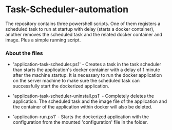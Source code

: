 # Task-Scheduler-automation

The repository contains three powershell scripts. One of them registers a scheduled task to run at startup with delay (starts a docker container), another removes the scheduled task and the related docker container and image. Plus a simple running script.

### About the files

- 'application-task-scheduler.ps1' - Creates a task in the task scheduler than starts the application's docker container
  with a delay of 1 minute after the machine startup. It is necessary to run the docker application
  on the server machine to make sure the scheduled task can successfully start the dockerized application.

- 'application-task-scheduler-uninstall.ps1' - Completely deletes the application.
  The scheduled task and the image file of the application and the container of the
  application within docker will also be deleted.

- 'application-run.ps1' - Starts the dockerized application with the configuration
  from the mounted 'configuration' file in the folder.
